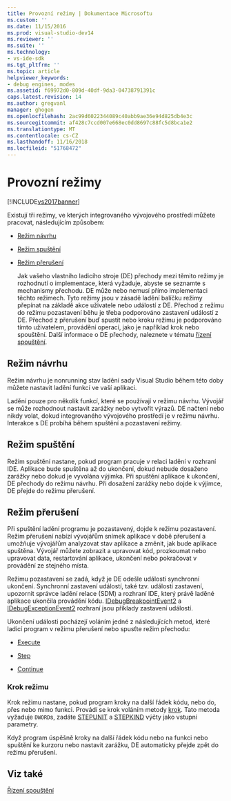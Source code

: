 ```yaml
---
title: Provozní režimy | Dokumentace Microsoftu
ms.custom: ''
ms.date: 11/15/2016
ms.prod: visual-studio-dev14
ms.reviewer: ''
ms.suite: ''
ms.technology:
- vs-ide-sdk
ms.tgt_pltfrm: ''
ms.topic: article
helpviewer_keywords:
- debug engines, modes
ms.assetid: f69972d0-809d-40df-9da3-04738791391c
caps.latest.revision: 14
ms.author: gregvanl
manager: ghogen
ms.openlocfilehash: 2ac99d6022344089c40abb9ae36e94d825db4e3c
ms.sourcegitcommit: af428c7ccd007e668ec0dd8697c88fc5d8bca1e2
ms.translationtype: MT
ms.contentlocale: cs-CZ
ms.lasthandoff: 11/16/2018
ms.locfileid: "51768472"
---
```

# <a name="operational-modes"></a>Provozní režimy
[!INCLUDE[vs2017banner](../../includes/vs2017banner.md)]

Existují tři režimy, ve kterých integrovaného vývojového prostředí můžete pracovat, následujícím způsobem:  
  
- [Režim návrhu](#vsconoperationalmodesanchor1)  
  
- [Režim spuštění](#vsconoperationalmodesanchor2)  
  
- [Režim přerušení](#vsconoperationalmodesanchor3)  
  
  Jak vašeho vlastního ladicího stroje (DE) přechody mezi těmito režimy je rozhodnutí o implementace, která vyžaduje, abyste se seznamte s mechanismy přechodu. DE může nebo nemusí přímo implementaci těchto režimech. Tyto režimy jsou v zásadě ladění balíčku režimy přepínat na základě akce uživatele nebo událostí z DE. Přechod z režimu do režimu pozastavení běhu je třeba podporováno zastavení událostí z DE. Přechod z přerušení buď spustit nebo kroku režimu je podporováno tímto uživatelem, provádění operací, jako je například krok nebo spouštění. Další informace o DE přechody, naleznete v tématu [řízení spouštění](../../extensibility/debugger/control-of-execution.md).  
  
##  <a name="vsconoperationalmodesanchor1"></a> Režim návrhu  
 Režim návrhu je nonrunning stav ladění sady Visual Studio během této doby můžete nastavit ladění funkcí ve vaší aplikaci.  
  
 Ladění pouze pro několik funkcí, které se používají v režimu návrhu. Vývojář se může rozhodnout nastavit zarážky nebo vytvořit výrazů. DE načtení nebo nikdy volat, dokud integrovaného vývojového prostředí je v režimu návrhu. Interakce s DE probíhá během spuštění a pozastavení režimy.  
  
##  <a name="vsconoperationalmodesanchor2"></a> Režim spuštění  
 Režim spuštění nastane, pokud program pracuje v relaci ladění v rozhraní IDE. Aplikace bude spuštěna až do ukončení, dokud nebude dosaženo zarážky nebo dokud je vyvolána výjimka. Při spuštění aplikace k ukončení, DE přechody do režimu návrhu. Při dosažení zarážky nebo dojde k výjimce, DE přejde do režimu přerušení.  
  
##  <a name="vsconoperationalmodesanchor3"></a> Režim přerušení  
 Při spuštění ladění programu je pozastavený, dojde k režimu pozastavení. Režim přerušení nabízí vývojářům snímek aplikace v době přerušení a umožňuje vývojářům analyzovat stav aplikace a změnit, jak bude aplikace spuštěna. Vývojář můžete zobrazit a upravovat kód, prozkoumat nebo upravovat data, restartování aplikace, ukončení nebo pokračovat v provádění ze stejného místa.  
  
 Režimu pozastavení se zadá, když je DE odešle událostí synchronní ukončení. Synchronní zastavení událostí, také tzv. události zastavení, upozornit správce ladění relace (SDM) a rozhraní IDE, který právě laděné aplikace ukončila provádění kódu. [IDebugBreakpointEvent2](../../extensibility/debugger/reference/idebugbreakpointevent2.md) a [IDebugExceptionEvent2](../../extensibility/debugger/reference/idebugexceptionevent2.md) rozhraní jsou příklady zastavení událostí.  
  
 Ukončení události pocházejí voláním jedné z následujících metod, které ladicí program v režimu přerušení nebo spusťte režim přechodu:  
  
-   [Execute](../../extensibility/debugger/reference/idebugprocess3-execute.md)  
  
-   [Step](../../extensibility/debugger/reference/idebugprocess3-step.md)  
  
-   [Continue](../../extensibility/debugger/reference/idebugprocess3-continue.md)  
  
###  <a name="vsconoperationalmodesanchor4"></a> Krok režimu  
 Krok režimu nastane, pokud program kroky na další řádek kódu, nebo do, přes nebo mimo funkci. Provádí se krok voláním metody [krok](../../extensibility/debugger/reference/idebugprocess3-step.md). Tato metoda vyžaduje `DWORD`s, zadáte [STEPUNIT](../../extensibility/debugger/reference/stepunit.md) a [STEPKIND](../../extensibility/debugger/reference/stepkind.md) výčty jako vstupní parametry.  
  
 Když program úspěšně kroky na další řádek kódu nebo na funkci nebo spuštění ke kurzoru nebo nastavit zarážku, DE automaticky přejde zpět do režimu přerušení.  
  
## <a name="see-also"></a>Viz také  
 [Řízení spouštění](../../extensibility/debugger/control-of-execution.md)

